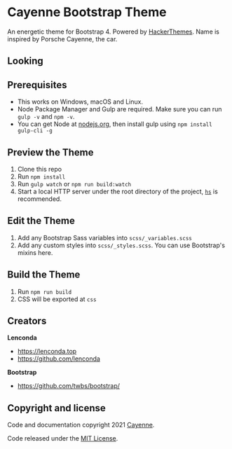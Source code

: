 # Cayenne Bootstrap Theme

An energetic theme for Bootstrap 4. Powered by [HackerThemes](https://hackerthemes.com). Name is inspired by Porsche Cayenne, the car.

## Looking



## Prerequisites

- This works on Windows, macOS and Linux.
- Node Package Manager and Gulp are required. Make sure you can run `gulp -v` and `npm -v`.
- You can get Node at [nodejs.org](https://nodejs.org), then install gulp using `npm install gulp-cli -g`

## Preview the Theme

1. Clone this repo
2. Run `npm install`
3. Run `gulp watch` or `npm run build:watch`
4. Start a local HTTP server under the root directory of the project, [`hs`](https://www.npmjs.com/package/hs) is recommended.

## Edit the Theme

1. Add any Bootstrap Sass variables into `scss/_variables.scss`
2. Add any custom styles into `scss/_styles.scss`. You can use Bootstrap's mixins here.

## Build the Theme

1. Run `npm run build`
2. CSS will be exported at `css`

## Creators

**Lenconda**

- <https://lenconda.top>
- <https://github.com/lenconda>

**Bootstrap**

- <https://github.com/twbs/bootstrap/>

## Copyright and license

Code and documentation copyright 2021 [Cayenne](https://hackerthemes.com).

Code released under the [MIT License](https://opensource.org/licenses/MIT).

